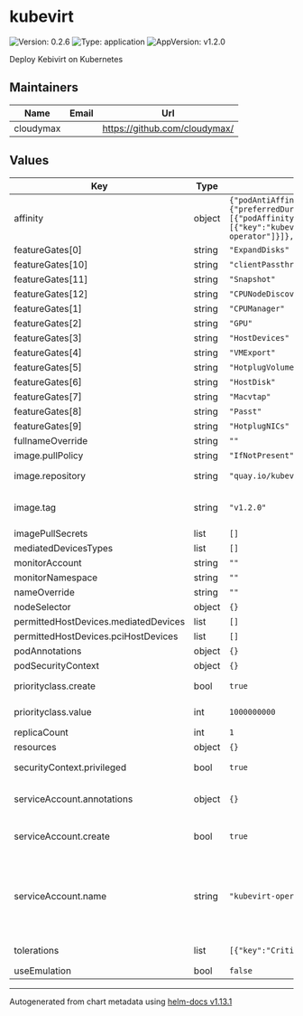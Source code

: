 # kubevirt

![Version: 0.2.6](https://img.shields.io/badge/Version-0.2.6-informational?style=flat-square) ![Type: application](https://img.shields.io/badge/Type-application-informational?style=flat-square) ![AppVersion: v1.2.0](https://img.shields.io/badge/AppVersion-v1.2.0-informational?style=flat-square)

Deploy Kebivirt on Kubernetes

## Maintainers

| Name | Email | Url |
| ---- | ------ | --- |
| cloudymax |  | <https://github.com/cloudymax/> |

## Values

| Key | Type | Default | Description |
|-----|------|---------|-------------|
| affinity | object | `{"podAntiAffinity":{"preferredDuringSchedulingIgnoredDuringExecution":[{"podAffinityTerm":{"labelSelector":{"matchExpressions":[{"key":"kubevirt.io","operator":"In","values":["virt-operator"]}]},"topologyKey":"kubernetes.io/hostname"},"weight":1}]}}` | by default forces replicas to different knodes |
| featureGates[0] | string | `"ExpandDisks"` |  |
| featureGates[10] | string | `"clientPassthrough"` |  |
| featureGates[11] | string | `"Snapshot"` |  |
| featureGates[12] | string | `"CPUNodeDiscovery"` |  |
| featureGates[1] | string | `"CPUManager"` |  |
| featureGates[2] | string | `"GPU"` |  |
| featureGates[3] | string | `"HostDevices"` |  |
| featureGates[4] | string | `"VMExport"` |  |
| featureGates[5] | string | `"HotplugVolumes"` |  |
| featureGates[6] | string | `"HostDisk"` |  |
| featureGates[7] | string | `"Macvtap"` |  |
| featureGates[8] | string | `"Passt"` |  |
| featureGates[9] | string | `"HotplugNICs"` |  |
| fullnameOverride | string | `""` |  |
| image.pullPolicy | string | `"IfNotPresent"` | image pull policy |
| image.repository | string | `"quay.io/kubevirt/virt-operator"` | container repository |
| image.tag | string | `"v1.2.0"` | image tag, use this to set the version of kubevirt |
| imagePullSecrets | list | `[]` |  |
| mediatedDevicesTypes | list | `[]` |  |
| monitorAccount | string | `""` |  |
| monitorNamespace | string | `""` |  |
| nameOverride | string | `""` |  |
| nodeSelector | object | `{}` |  |
| permittedHostDevices.mediatedDevices | list | `[]` |  |
| permittedHostDevices.pciHostDevices | list | `[]` |  |
| podAnnotations | object | `{}` |  |
| podSecurityContext | object | `{}` |  |
| priorityclass.create | bool | `true` | craete priorityclass by default |
| priorityclass.value | int | `1000000000` | default priorityclass value |
| replicaCount | int | `1` | number of replicas |
| resources | object | `{}` |  |
| securityContext.privileged | bool | `true` | sets the container to privileged |
| serviceAccount.annotations | object | `{}` | Annotations to add to the service account |
| serviceAccount.create | bool | `true` | Specifies whether a service account should be created |
| serviceAccount.name | string | `"kubevirt-operator"` | The name of the service account to use. If not set and create is true, a name is generated using the fullname template |
| tolerations | list | `[{"key":"CriticalAddonsOnly","operator":"Exists"}]` | toleration for CriticalAddonsOnly |
| useEmulation | bool | `false` |  |

----------------------------------------------
Autogenerated from chart metadata using [helm-docs v1.13.1](https://github.com/norwoodj/helm-docs/releases/v1.13.1)
